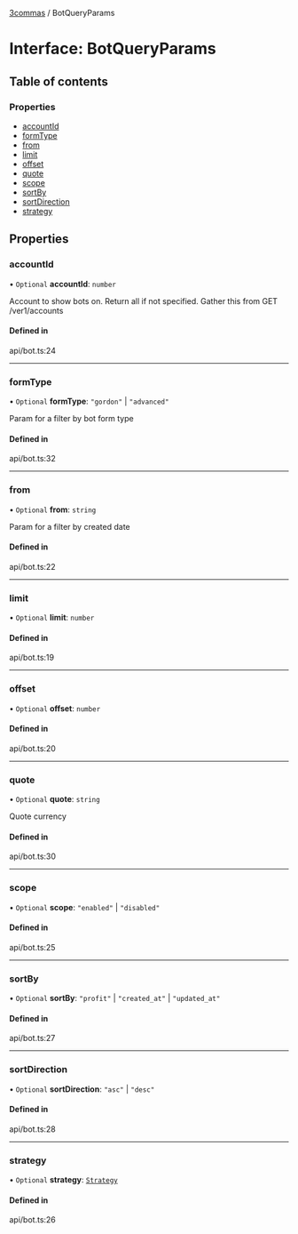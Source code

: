 [3commas](../README.md) / BotQueryParams

# Interface: BotQueryParams

## Table of contents

### Properties

- [accountId](BotQueryParams.md#accountid)
- [formType](BotQueryParams.md#formtype)
- [from](BotQueryParams.md#from)
- [limit](BotQueryParams.md#limit)
- [offset](BotQueryParams.md#offset)
- [quote](BotQueryParams.md#quote)
- [scope](BotQueryParams.md#scope)
- [sortBy](BotQueryParams.md#sortby)
- [sortDirection](BotQueryParams.md#sortdirection)
- [strategy](BotQueryParams.md#strategy)

## Properties

### accountId

• `Optional` **accountId**: `number`

Account to show bots on. Return all if not specified. Gather this from GET /ver1/accounts

#### Defined in

api/bot.ts:24

---

### formType

• `Optional` **formType**: `"gordon"` \| `"advanced"`

Param for a filter by bot form type

#### Defined in

api/bot.ts:32

---

### from

• `Optional` **from**: `string`

Param for a filter by created date

#### Defined in

api/bot.ts:22

---

### limit

• `Optional` **limit**: `number`

#### Defined in

api/bot.ts:19

---

### offset

• `Optional` **offset**: `number`

#### Defined in

api/bot.ts:20

---

### quote

• `Optional` **quote**: `string`

Quote currency

#### Defined in

api/bot.ts:30

---

### scope

• `Optional` **scope**: `"enabled"` \| `"disabled"`

#### Defined in

api/bot.ts:25

---

### sortBy

• `Optional` **sortBy**: `"profit"` \| `"created_at"` \| `"updated_at"`

#### Defined in

api/bot.ts:27

---

### sortDirection

• `Optional` **sortDirection**: `"asc"` \| `"desc"`

#### Defined in

api/bot.ts:28

---

### strategy

• `Optional` **strategy**: [`Strategy`](../README.md#strategy)

#### Defined in

api/bot.ts:26
